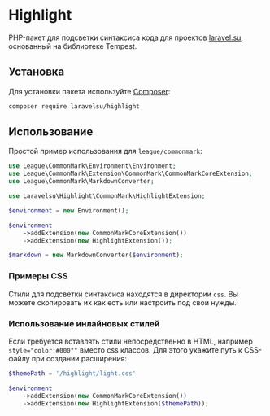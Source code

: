 # Highlight

PHP-пакет для подсветки синтаксиса кода для проектов [laravel.su](https://laravel.su), основанный на библиотеке Tempest.

## Установка

Для установки пакета используйте [Composer](https://getcomposer.org/):

```bash
composer require laravelsu/highlight
```

## Использование

Простой пример использования для `league/commonmark`:

```php
use League\CommonMark\Environment\Environment;
use League\CommonMark\Extension\CommonMark\CommonMarkCoreExtension;
use League\CommonMark\MarkdownConverter;

use Laravelsu\Highlight\CommonMark\HighlightExtension;

$environment = new Environment();

$environment
    ->addExtension(new CommonMarkCoreExtension())
    ->addExtension(new HighlightExtension());

$markdown = new MarkdownConverter($environment);
```

### Примеры CSS

Стили для подсветки синтаксиса находятся в директории `css`. 
Вы можете скопировать их как есть или настроить под свои нужды.

### Использование инлайновых стилей

Если требуется вставлять стили непосредственно в HTML, например `style="color:#000""` вместо css классов.
Для этого укажите путь к CSS-файлу при создании расширения:

```php
$themePath = '/highlight/light.css'

$environment
    ->addExtension(new CommonMarkCoreExtension())
    ->addExtension(new HighlightExtension($themePath));
```